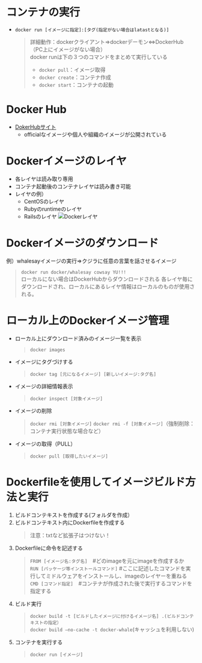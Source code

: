 # コンテナの実行
- `docker run [イメージに指定]:[タグ(指定がない場合はlatastとなる)]`<br>
  > 詳細動作：dockerクライアント⇒dockerデーモン⇔DockerHub（PC上にイメージがない場合）<br>
  > docker runは下の３つのコマンドをまとめて実行している<br>
  > - `docker pull`：イメージ取得<br>
  > - `docker create`：コンテナ作成<br>
  > - `docker start`：コンテナの起動<br>

# Docker Hub
- [DokerHubサイト](https://hub.docker.com/)
  - officialなイメージや個人や組織のイメージが公開されている

# Dockerイメージのレイヤ
- 各レイヤは読み取り専用
- コンテナ起動後のコンテナレイヤは読み書き可能
- レイヤの例）<br>
  - CentOSのレイヤ
  - Rubyのruntimeのレイヤ
  - Railsのレイヤ
  ![Dockerレイヤ](https://camo.qiitausercontent.com/30b8872915b4437a88860d666329b2f7ebf21549/68747470733a2f2f71696974612d696d6167652d73746f72652e73332e616d617a6f6e6177732e636f6d2f302f3230393930392f37666266626538392d383162352d393165382d316566612d3331616134386163346531632e706e67)

# Dockerイメージのダウンロード
例）whalesayイメージの実行⇒クジラに任意の言葉を話させるイメージ<br>
>`docker run docker/whalesay cowsay YU!!!`<br>
ローカルにない場合はDockerHubからダウンロードされる
各レイヤ毎にダウンロードされ、ローカルにあるレイヤ情報はローカルのものが使用される。

# ローカル上のDockerイメージ管理
- ローカル上にダウンロード済みのイメージ一覧を表示
  > `docker images`

- イメージにタグづけする
  > `docker tag [元になるイメージ] [新しいイメージ:タグ名]`

- イメージの詳細情報表示
  > `docker inspect [対象イメージ]`

- イメージの削除
  > `docker rmi [対象イメージ]`
  > `docker rmi -f [対象イメージ]`（強制削除：コンテナ実行状態な場合など）

- イメージの取得（PULL）
  > `docker pull [取得したいイメージ]`

# Dockerfileを使用してイメージビルド方法と実行
1. ビルドコンテキストを作成する(フォルダを作成）<br>
2. ビルドコンテキスト内にDockerfileを作成する<br>
   > 注意：txtなど拡張子はつけない！
3. Dockerfileに命令を記述する<br>
   > `FROM [イメージ名:タグ名]`　#どのimageを元にimageを作成するか<br>
   > `RUN [パッケージ等インストールコマンド]`  #ここに記述したコマンドを実行してミドルウェアをインストールし、imageのレイヤーを重ねる<br>
   > `CMD [コマンド指定]`　#コンテナが作成された後で実行するコマンドを指定する
4. ビルド実行<br>
   > `docker build -t [ビルドしたイメージに付けるイメージ名] .(ビルドコンテキストの指定）`<br>
   >`docker build —no-cache -t docker-whale`(キャッシュを利用しない)
5. コンテナを実行する<br>
   > `docker run [イメージ]`

  
